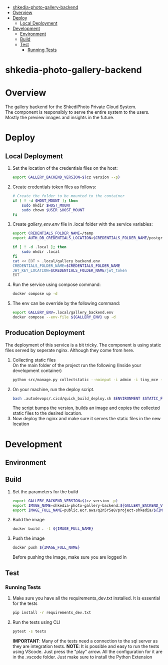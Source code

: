 - [shkedia-photo-gallery-backend](#shkedia-photo-gallery-backend)
- [Overview](#overview)
- [Deploy](#deploy)
  - [Local Deployment](#local-deployment)
- [Development](#development)
  - [Environment](#environment)
  - [Build](#build)
  - [Test](#test)
    - [Running Tests](#running-tests)


# shkedia-photo-gallery-backend
# Overview
The gallery backend for the ShkediPhoto Private Cloud System.  
The component is responsibly to serve the entire system to the users. Mostly the preview images and insights in the future.

# Deploy
## Local Deployment
1. Set the location of the credentials files on the host:
    ```bash
    export GALLERY_BACKEND_VERSION=$(cz version --p)
    ```
1. Create credentials token files as follows:
    ```bash
    # Create the folder to be mounted to the container
    if [ ! -d $HOST_MOUNT ]; then
        sudo mkdir $HOST_MOUNT
        sudo chown $USER $HOST_MOUNT
    fi
1. Create *gallery_env.env* file in .local folder with the service variables:
    ```bash
    export CREDENTIALS_FOLDER_NAME=/temp
    export AUTH_DB_CREDENTIALS_LOCATION=$CREDENTIALS_FOLDER_NAME/postgres_credentials.json

    if [ ! -d .local ]; then
        sudo mkdir .local
    fi
    cat << EOT > .local/gallery_backend.env
    CREDENTIALS_FOLDER_NAME=$CREDENTIALS_FOLDER_NAME
    JWT_KEY_LOCATION=$CREDENTIALS_FOLDER_NAME/jwt_token
    EOT
    ```
1. Run the service using compose command:
    ```bash
    docker compose up -d
    ```
1. The env can be override by the following command:
    ```bash
    export GALLERY_ENV=.local/gallery_backend.env
    docker compose --env-file ${GALLERY_ENV} up -d
    ```

## Producation Deployment
The deployment of this service is a bit tricky. The component is using static files served by seperate nginx. Although they come from here.
1. Collecting static files  
    On the main folder of the project run the following (Inside your development container)
    ```bash
    python src/manage.py collectstatic --noinput -i admin -i tiny_mce -i .scss
    ```
2. On your machine, run the deploy script.
    ```bash
    bash .autodevops/.cicd/quick_build_deploy.sh $ENVIRONMENT $STATIC_FILES_LOCATION
    ```
    The script bumps the version, builds an image and copies the collected static files to the desired location.
3. Now deploy the nginx and make sure it serves the static files in the new location




# Development
## Environment

## Build
1. Set the parameters for the build
    ```bash
    export GALLERY_BACKEND_VERSION=$(cz version -p)
    export IMAGE_NAME=shkedia-photo-gallery-backend:${GALLERY_BACKEND_VERSION}
    export IMAGE_FULL_NAME=public.ecr.aws/q2n5r5e8/project-shkedia/${IMAGE_NAME}
    ```
2. Build the image
    ```bash
    docker build . -t ${IMAGE_FULL_NAME}
    ```
3. Push the image
    ```bash
    docker push ${IMAGE_FULL_NAME}
    ```
    Before pushing the image, make sure you are logged in

## Test
### Running Tests
1. Make sure you have all the requirements_dev.txt installed. It is essential for the tests
    ```bash
    pip install -r requirements_dev.txt
    ```
1. Run the tests using CLI
    ```bash
    pytest -s tests
    ```
    **IMPORTANT**: Many of the tests need a connection to the sql server as they are integration tests.
**NOTE**: It is possible and easy to run the tests using VScode. Just press the "play" arrow. All the configuration for it are in the .vscode folder. Just make sure to install the Python Extension